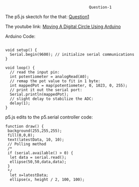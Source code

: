                                          Question-1

The p5.js skectch for the that: [Question1](https://editor.p5js.org/maishahoq/sketches/TpR_S1Ane)

The youtube link: [Moving A Digital Circle Using Arduino](https://youtu.be/nsUM_Kfx544)


Arduino Code:

``````````````````````````````````````````````

void setup() {
  Serial.begin(9600); // initialize serial communications
}
 
void loop() {
  // read the input pin:
  int potentiometer = analogRead(A0);                  
  // remap the pot value to fit in 1 byte:
  int mappedPot = map(potentiometer, 0, 1023, 0, 255); 
  // print it out the serial port:
  Serial.println(mappedPot);                             
  // slight delay to stabilize the ADC:
  delay(1);                                            
}
````````````````````````````````````````````````



p5.js edits to the p5.serial controller code:


````````````````````````````````````````````````
function draw() {
 background(255,255,255);
 fill(0,0,0);
 text(latestData, 10, 10);
 // Polling method
 /*
 if (serial.available() > 0) {
  let data = serial.read();
  ellipse(50,50,data,data);
 }
 */
  let x=latestData;
  ellipse(x, height / 2, 100, 100);

````````````````````````````````````````````````
